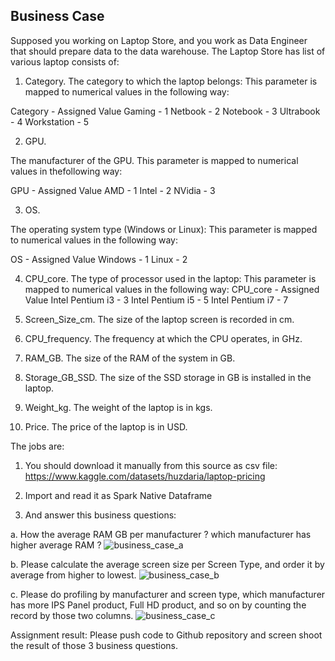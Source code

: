 ## Business Case

Supposed you working on Laptop Store, and you work as Data Engineer that should prepare data to the data warehouse. The Laptop Store has list of various laptop consists of:

1. Category.
The category to which the laptop belongs: This parameter is mapped to numerical
values in the following way:

Category - Assigned Value
Gaming - 1
Netbook - 2
Notebook - 3
Ultrabook - 4
Workstation - 5

2. GPU.
   
The manufacturer of the GPU. This parameter is mapped to numerical values in thefollowing way:

GPU - Assigned Value
AMD - 1
Intel - 2
NVidia - 3

3. OS.

The operating system type (Windows or Linux): This parameter is mapped to numerical values in the following way:

OS - Assigned Value
Windows - 1
Linux - 2

4. CPU_core.
The type of processor used in the laptop: This parameter is mapped to numerical
values in the following way:
CPU_core - Assigned Value
Intel Pentium i3 - 3
Intel Pentium i5 - 5
Intel Pentium i7 - 7

5. Screen_Size_cm.
The size of the laptop screen is recorded in cm.

6. CPU_frequency.
The frequency at which the CPU operates, in GHz.

7. RAM_GB.
The size of the RAM of the system in GB.

8. Storage_GB_SSD.
The size of the SSD storage in GB is installed in the laptop.

10. Weight_kg.
The weight of the laptop is in kgs.

12. Price.
The price of the laptop is in USD.

The jobs are:
1. You should download it manually from this source as csv file:
https://www.kaggle.com/datasets/huzdaria/laptop-pricing

4. Import and read it as Spark Native Dataframe
   
5. And answer this business questions:
   
a. How the average RAM GB per manufacturer ? which manufacturer has higher average RAM ?
![business_case_a](https://github.com/axeltanjung/spark-laptop-pricing/assets/87402782/0f31c4fb-765a-4fb5-bed1-9c35b9e7eaf3)

b. Please calculate the average screen size per Screen Type, and order it by average from higher to lowest.
![business_case_b](https://github.com/axeltanjung/spark-laptop-pricing/assets/87402782/2457f552-f059-4d68-a388-40ca4e9d9051)

c. Please do profiling by manufacturer and screen type, which manufacturer has more IPS Panel product, Full HD product, and so on by counting the record by those two columns.
![business_case_c](https://github.com/axeltanjung/spark-laptop-pricing/assets/87402782/570da860-b581-4a74-bd5d-2592e09e1ad9)

Assignment result: Please push code to Github repository and screen shoot the result of those 3 business questions.
